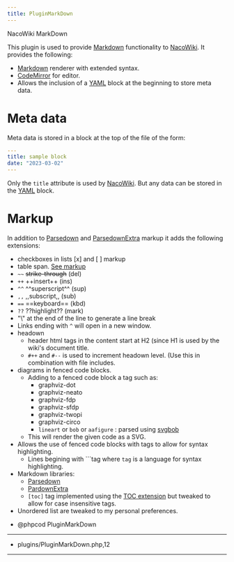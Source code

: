 ```yaml
---
title: PluginMarkDown
---
```


NacoWiki MarkDown

This plugin is used to provide [Markdown][md] functionality to [NacoWiki][NW].  It provides
the following:

- [Markdown][md] renderer with extended syntax.
- [CodeMirror][cm] for editor.
- Allows the inclusion of a [YAML][yaml] block at the beginning to store meta data.

# Meta data

Meta data is stored in a block at the top of the file of the form:

```yaml
---
title: sample block
date: "2023-03-02"
---
```

Only the `title` attribute is used by [NacoWiki][NW].  But any data can be stored in the
[YAML][yaml] block.

# Markup

In addition to [Parsedown][parsedown] and [ParsedownExtra][pdextra] markup it adds the following
extensions:

- checkboxes in lists [x] and [ ] markup
- table span. [See markup][tspan]
- `~~` ~~strike-through~~ (del)
- `++` ++insert++ (ins)
- `^^` ^^superscript^^ (sup)
- `,,` ,,subscript,, (sub)
- `==` ==keyboard== (kbd)
- `??` ??highlight?? (mark)
- "\\" at the end of the line to generate a line break
- Links ending with `^` will open in a new window.
- headown
  - header html tags in the content start at H2 (since H1 is used
    by the wiki's document title.
  - `#++` and `#--` is used to increment headown level.  (Use this in
    combination with file includes.
- diagrams in fenced code blocks.
  - Adding to a fenced code block a tag such as:
    - graphviz-dot
    - graphviz-neato
    - graphviz-fdp
    - graphviz-sfdp
    - graphviz-twopi
    - graphviz-circo
    - `lineart` or `bob` or `aafigure` : parsed using [svgbob][svgbob]
  - This will render the given code as a SVG.
- Allows the use of fenced code blocks with tags to allow for syntax highlighting.
  - Lines begining with \`\`\`tag
    where `tag` is a language for syntax highlighting.
- Markdown libraries:
  - [Parsedown][parsedown]
  - [PardownExtra][pdextra]
  - `[toc]` tag implemented using the
  [TOC extension](https://github.com/KEINOS/parsedown-extension_table-of-contents/^)
  but tweaked to allow for case insensitive tags.
- Unordered list are tweaked to my personal preferences.

[md]: https://www.markdownguide.org/basic-syntax/
[tspan]: https://github.com/KENNYSOFT/parsedown-tablespan^
[NW]: https://github.com/iliu-net/NacoWiki/
[cm]: https://codemirror.net/
[parsedown]: https://github.com/erusev/parsedown
[pdextra]: https://github.com/erusev/parsedown-extra
[svgbob]: https://github.com/ivanceras/svgbob
[yaml]: https://yaml.org/.

- @phpcod PluginMarkDown
 

***
* plugins/PluginMarkDown.php,12
***

